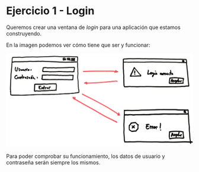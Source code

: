 # Ejercicio 1 - Login

Queremos crear una ventana de *login* para una aplicación que estamos construyendo.

En la imagen podemos ver cómo tiene que ser y funcionar:

![](login.png)

Para poder comprobar su funcionamiento, los datos de usuario y contraseña serán siempre los mismos.
